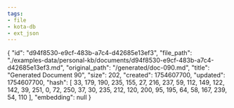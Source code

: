 ```yaml
---
tags:
- file
- kota-db
- ext_json
---
```

{
  "id": "d94f8530-e9cf-483b-a7c4-d42685e13ef3",
  "file_path": "./examples-data/personal-kb/documents/d94f8530-e9cf-483b-a7c4-d42685e13ef3.md",
  "original_path": "/generated/doc-090.md",
  "title": "Generated Document 90",
  "size": 202,
  "created": 1754607700,
  "updated": 1754607700,
  "hash": [
    33,
    179,
    190,
    235,
    155,
    27,
    216,
    237,
    59,
    112,
    149,
    122,
    142,
    39,
    251,
    0,
    72,
    250,
    37,
    30,
    235,
    212,
    120,
    200,
    95,
    195,
    64,
    58,
    167,
    239,
    54,
    110
  ],
  "embedding": null
}